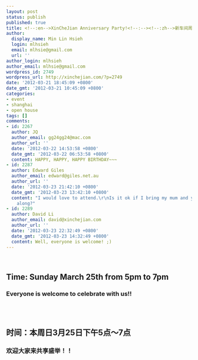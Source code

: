 ```yaml
---
layout: post
status: publish
published: true
title: <!--:en-->XinCheJian Anniversary Party!<!--:--><!--:zh-->新车间周年派对！<!--:-->
author:
  display_name: Min Lin Hsieh
  login: mlhsieh
  email: mlhsie@gmail.com
  url: ''
author_login: mlhsieh
author_email: mlhsie@gmail.com
wordpress_id: 2749
wordpress_url: http://xinchejian.com/?p=2749
date: '2012-03-21 18:45:09 +0800'
date_gmt: '2012-03-21 10:45:09 +0800'
categories:
- event
- shanghai
- open house
tags: []
comments:
- id: 2267
  author: JQ
  author_email: gg24gg24@mac.com
  author_url: ''
  date: '2012-03-22 14:53:58 +0800'
  date_gmt: '2012-03-22 06:53:58 +0800'
  content: HAPPY, HAPPY, HAPPY BIRTHDAY~~~
- id: 2287
  author: Edward Giles
  author_email: edward@giles.net.au
  author_url: ''
  date: '2012-03-23 21:42:10 +0800'
  date_gmt: '2012-03-23 13:42:10 +0800'
  content: "I would love to attend.\r\nIs it ok if I bring my mum and younger brother
    along?"
- id: 2289
  author: David Li
  author_email: david@xinchejian.com
  author_url: ''
  date: '2012-03-23 22:32:49 +0800'
  date_gmt: '2012-03-23 14:32:49 +0800'
  content: Well, everyone is welcome! ;)
---
```

<p><!--:en--><br />
<h2 id="event_title-119">Time: Sunday March 25th from 5pm to 7pm</h2></p>
<div>
<h3>Everyone is welcome to celebrate with us!!</h3><br />
</div><!--:--><!--:zh--><br />
<h2 id="event_title-119">时间：本周日3月25日下午5点～7点</h2></p>
<div>
<h3>欢迎大家来共享盛举！！</h3></p>
<h3></h3><br />
</div><!--:--></p>
